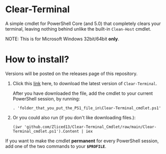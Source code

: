 # Clear-Terminal

A simple cmdlet for PowerShell Core (and 5.0) that completely clears your terminal, leaving nothing behind unlike the built-in `Clean-Host` cmdlet.

NOTE: This is for Microsoft Windows 32bit/64bit **only**.

# How to install?

Versions will be posted on the releases page of this repository.
1. Click this [link](Clear-Terminal_cmdlet.ps1) here, to download the latest version of `Clear-Terminal`.

    After you have downloaded the file, add the cmdlet to your current PowerShell session, by running:
    ```
    . 'folder_that_you_put_the_PS1_file_in\Clear-Terminal_cmdlet.ps1'
    ```

2. Or you could also run (if you don't like downloading files.):
    ```
    (iwr 'github.com/Zliced13/Clear-Terminal_Cmdlet/raw/main/Clear-Terminal_cmdlet.ps1').Content | iex
    ```

If you want to make the cmdlet **permanent** for every PowerShell session, add one of the two commands to your **`$PROFILE`**.

